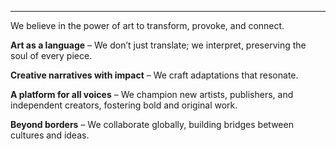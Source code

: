 
---

We believe in the power of art to transform, provoke, and connect.

**Art as a language** – We don’t just translate; we interpret, preserving the soul of every piece.

**Creative narratives with impact** – We craft adaptations that resonate.

**A platform for all voices** – We champion new artists, publishers, and independent creators, fostering bold and original work.

**Beyond borders** – We collaborate globally, building bridges between cultures and ideas.
